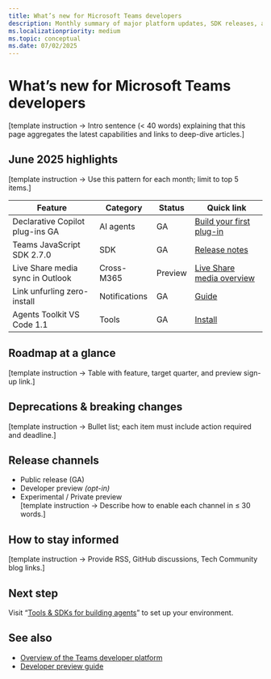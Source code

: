 ```yaml
---
title: What’s new for Microsoft Teams developers  
description: Monthly summary of major platform updates, SDK releases, and preview features with an emphasis on AI-powered agents.  
ms.localizationpriority: medium  
ms.topic: conceptual
ms.date: 07/02/2025  
---
```

# What’s new for Microsoft Teams developers  

[template instruction → Intro sentence (< 40 words) explaining that this page aggregates the latest capabilities and links to deep-dive articles.]

## June 2025 highlights  

[template instruction → Use this pattern for each month; limit to top 5 items.]  

| Feature | Category | Status | Quick link |  
|---------|----------|--------|------------|  
| Declarative Copilot plug-ins GA | AI agents | GA | [Build your first plug-in](../get-started/quick-start-guide.md) |  
| Teams JavaScript SDK 2.7.0 | SDK | GA | [Release notes](https://aka.ms/teamsjs) |  
| Live Share media sync in Outlook | Cross-M365 | Preview | [Live Share media overview](../build/live-share-media-overview.md) |  
| Link unfurling zero-install | Notifications | GA | [Guide](../extend/notifications-webhooks.md) |  
| Agents Toolkit VS Code 1.1 | Tools | GA | [Install](../build/tools-and-sdks-for-agents.md#install) |

## Roadmap at a glance  

[template instruction → Table with feature, target quarter, and preview sign-up link.]

## Deprecations & breaking changes  

[template instruction → Bullet list; each item must include action required and deadline.]

## Release channels  

- Public release (GA)  
- Developer preview *(opt-in)*  
- Experimental / Private preview  
[template instruction → Describe how to enable each channel in ≤ 30 words.]

## How to stay informed  

[template instruction → Provide RSS, GitHub discussions, Tech Community blog links.]

## Next step  

Visit “[Tools & SDKs for building agents](../build/tools-and-sdks-for-agents.md)” to set up your environment.

## See also  

- [Overview of the Teams developer platform](overview-of-teams-developer-platform.md)  
- [Developer preview guide](../resources/dev-preview/developer-preview-intro.md)
